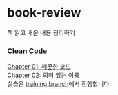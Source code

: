 # book-review
책 읽고 배운 내용 정리하기

### Clean Code  
[Chapter 01: 깨끗한 코드](./clean-code-chapter-1.md)  
[Chapter 02: 의미 있는 이름](./clean-code-chapter-2.md)  
실습은 [training branch](https://github.com/jungclaire/book-review/tree/training)에서 진행합니다.
